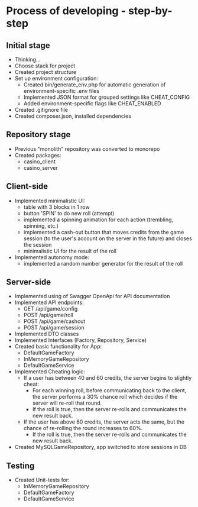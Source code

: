 # Process of developing - step-by-step

## Initial stage
- Thinking...
- Choose stack for project
- Created project structure
- Set up environment configuration:
    - Created bin/generate_env.php for automatic generation of environment-specific .env files
    - Implemented JSON format for grouped settings like CHEAT_CONFIG
    - Added environment-specific flags like CHEAT_ENABLED
- Created .gitignore file
- Created composer.json, installed dependencies

## Repository stage
- Previous "monolith" repository was converted to monorepo
- Created packages:
    - casino_client
    - casino_server

## Client-side
- Implemented minimalistic UI:
     - table with 3 blocks in 1 row
     - button 'SPIN' to do new roll (attempt) 
     - implemented a spinning animation for each action (trembling, spinning, etc.)
     - implemented a cash-out button that moves credits from the game session (to the user's account on the server in the future) and closes the session
     - minimalistic UI for the result of the roll
- Implemented autonomy mode:
    - implemented a random number generator for the result of the roll

## Server-side
- Implemented using of Swagger OpenApi for API documentation
- Implemented API endpoints:
    - GET /api/game/config
    - POST /api/game/roll
    - POST /api/game/cashout
    - POST /api/game/session
- Implemented DTO classes
- Implemented Interfaces (Factory, Repository, Service)
- Created basic functionality for App:
    - DefaultGameFactory
    - InMemoryGameRepository
    - DefaultGameService
- Implemented Cheating logic:
    - If a user has between 40 and 60 credits, the server begins to slightly cheat:
        - For each winning roll, before communicating back to the client, the server performs a 30% chance roll which decides if the server will re-roll that round.
        - If the roll is true, then the server re-rolls and communicates the new result back.
    - If the user has above 60 credits, the server acts the same, but the chance of re-rolling the round increases to 60%.
        - If the roll is true, then the server re-rolls and communicates the new result back.
- Created MySQLGameRepository, app switched to store sessions in DB

## Testing
- Created Unit-tests for:
    - InMemoryGameRepository
    - DefaultGameFactory
    - DefaultGameService

